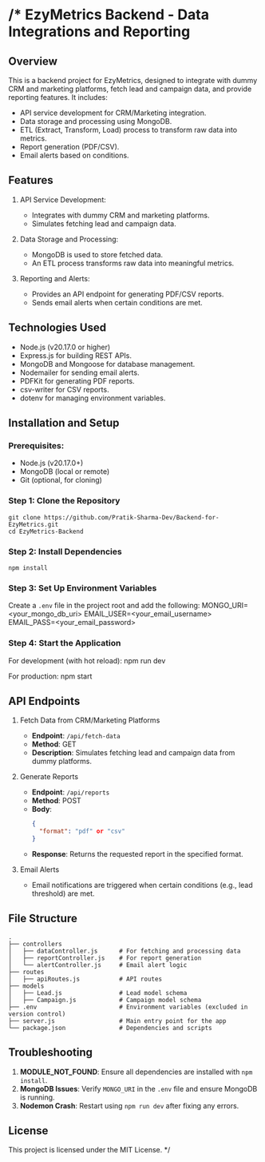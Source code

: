/*
EzyMetrics Backend - Data Integrations and Reporting
===================================================

Overview
--------
This is a backend project for EzyMetrics, designed to integrate with dummy CRM and marketing platforms, fetch lead and campaign data, and provide reporting features. It includes:
  - API service development for CRM/Marketing integration.
  - Data storage and processing using MongoDB.
  - ETL (Extract, Transform, Load) process to transform raw data into metrics.
  - Report generation (PDF/CSV).
  - Email alerts based on conditions.

Features
--------
1. API Service Development:
   - Integrates with dummy CRM and marketing platforms.
   - Simulates fetching lead and campaign data.
   
2. Data Storage and Processing:
   - MongoDB is used to store fetched data.
   - An ETL process transforms raw data into meaningful metrics.
   
3. Reporting and Alerts:
   - Provides an API endpoint for generating PDF/CSV reports.
   - Sends email alerts when certain conditions are met.

Technologies Used
-----------------
  - Node.js (v20.17.0 or higher)
  - Express.js for building REST APIs.
  - MongoDB and Mongoose for database management.
  - Nodemailer for sending email alerts.
  - PDFKit for generating PDF reports.
  - csv-writer for CSV reports.
  - dotenv for managing environment variables.

Installation and Setup
----------------------
### Prerequisites:
  - Node.js (v20.17.0+)
  - MongoDB (local or remote)
  - Git (optional, for cloning)

### Step 1: Clone the Repository
    git clone https://github.com/Pratik-Sharma-Dev/Backend-for-EzyMetrics.git
    cd EzyMetrics-Backend

### Step 2: Install Dependencies
    npm install

### Step 3: Set Up Environment Variables
Create a `.env` file in the project root and add the following:
    MONGO_URI=<your_mongo_db_uri>
    EMAIL_USER=<your_email_username>
    EMAIL_PASS=<your_email_password>

### Step 4: Start the Application
For development (with hot reload):
    npm run dev

For production:
    npm start

API Endpoints
-------------
1. Fetch Data from CRM/Marketing Platforms
   - **Endpoint**: `/api/fetch-data`
   - **Method**: GET
   - **Description**: Simulates fetching lead and campaign data from dummy platforms.
   
2. Generate Reports
   - **Endpoint**: `/api/reports`
   - **Method**: POST
   - **Body**:
     ```json
     {
       "format": "pdf" or "csv"
     }
     ```
   - **Response**: Returns the requested report in the specified format.
   
3. Email Alerts
   - Email notifications are triggered when certain conditions (e.g., lead threshold) are met.

File Structure
--------------
    .
    ├── controllers
    │   ├── dataController.js      # For fetching and processing data
    │   ├── reportController.js    # For report generation
    │   └── alertController.js     # Email alert logic
    ├── routes
    │   ├── apiRoutes.js           # API routes
    ├── models
    │   ├── Lead.js                # Lead model schema
    │   ├── Campaign.js            # Campaign model schema
    ├── .env                       # Environment variables (excluded in version control)
    ├── server.js                  # Main entry point for the app
    └── package.json               # Dependencies and scripts

Troubleshooting
---------------
1. **MODULE_NOT_FOUND**: Ensure all dependencies are installed with `npm install`.
2. **MongoDB Issues**: Verify `MONGO_URI` in the `.env` file and ensure MongoDB is running.
3. **Nodemon Crash**: Restart using `npm run dev` after fixing any errors.

License
-------
This project is licensed under the MIT License.
*/
